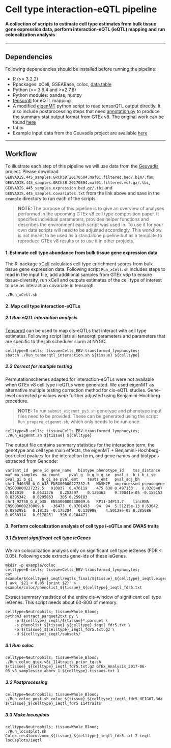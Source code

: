 # Cell type interaction-eQTL pipeline
#### A collection of scripts to estimate cell type estimates from bulk tissue gene expression data, perform interaction-eQTL (ieQTL) mapping and run colocalization analysis
---

## Dependencies

Following dependencies should be installed before running the pipeline:
- R (>= 3.2.2)
- Rpackages: xCell, GSEABase, coloc, [data.table](https://cran.r-project.org/package=data.table)
- Python (>= 3.6.4 and >=2.7.8)
- Python modules: pandas, numpy
- [tensorqtl](https://github.com/broadinstitute/tensorqtl) for eQTL mapping
- A modified [eigenMT](https://github.com/francois-a/eigenMT) python script to read tensorQTL output directly. It also include postprocessing steps that need [annotation.py](https://github.com/francois-a/rnaseq-utils) to produce the summary stat output format from GTEx v8. The original work can be found [here](https://www.sciencedirect.com/science/article/pii/S0002929715004929?via%3Dihub)
- tabix
- Example input data from the Geuvadis project are available [here](https://personal.broadinstitute.org/francois/geuvadis/)
---

## Workflow

To illustrate each step of this pipeline we will use data from the [Geuvadis](https://www.ebi.ac.uk/arrayexpress/experiments/E-GEUV-1/) project. Please download `GEUVADIS.445_samples.GRCh38.20170504.maf01.filtered.bed/.bim/.fam`, `GEUVADIS.445_samples.GRCh38.20170504.maf01.filtered.vcf.gz/.tbi`, `GEUVADIS.445_samples.expression.bed.gz/.tbi` and `GEUVADIS.445_samples.covariates.txt` from the link above and save in the `example` directory to run each of the scripts.

> **NOTE:** The purpose of this pipeline is to give an overview of analyses performed in the upcoming GTEx v8 cell type composition paper. It specifies individual parameters, provides helper functions and describes the environment each script was used in. To use it for your own data scripts will need to be adjusted accordingly. This workflow is not meant to be used as a standalone pipeline but as a template to reproduce GTEx v8 results or to use it in other projects.

#### 1. Estimate cell type abundance from bulk tissue gene expression data
The R-package [xCell](https://genomebiology.biomedcentral.com/articles/10.1186/s13059-017-1349-1) calculates cell type enrichment scores from bulk tissue gene expression data. Following script `Run_xCell.sh` includes steps to read in the input file, add additional samples from GTEx v6p to ensure tissue-diversity, run xCell and outputs estimates of the cell type of interest to use as interaction covariate in tensorqtl.

```shell
./Run_xCell.sh
```
#### 2. Map cell type interaction-eQTLs

##### 2.1 Run eQTL interaction analysis
[Tensorqtl](https://www.biorxiv.org/content/10.1101/470138v3) can be used to map cis-eQTLs that interact with cell type estimates. Following script lists all tensorqtl parameters and parameters that are specific to the job scheduler slurm at NYGC.

```shell
celltype=B-cells; tissue=Cells_EBV-transformed_lymphocytes;
sbatch ./Run_tensorqtl_interaction.sh ${tissue} ${celltype}
```
##### 2.2 Correct for multiple testing
Permutationschemes adapted for interaction-eQTLs were not available when GTEx v8 cell type i-eQTLs were generated. We used eigenMT as alternative multiple testing correction method for cis-eQTL studies. Gene-level corrected p-values were further adjusted using Benjamini-Hochberg procedure.
> **NOTE:** To run `submit_eigenmt_py3.sh` genotype and phenotype input files need to be provided. These can be generated using the script `Run_prepare_eigenmt.sh`, which only needs to be run once.

```shell
celltype=B-cells; tissue=Cells_EBV-transformed_lymphocytes;
./Run_eigenmt.sh ${tissue} ${celltype}
```
The output file contains summary statistics for the interaction term, the genotype and cell type main effects, the eigenMT + Benjamini-Hochberg-corrected pvalues for the interaction term, and gene names and biotypes extracted from Gencode:
```
variant_id	gene_id	gene_name	biotype	phenotype_id	tss_distance	maf	ma_samples	ma_count	pval_g	b_g	b_g_se	pval_i	b_i	b_i_se	pval_gi	b_gi	b_gi_se	pval_emt	tests_emt	pval_adj_bh
chr1_940390_A_G_b38	ENSG00000227232.5	WASH7P	unprocessed_pseudogene	ENSG00000227232.5	910837	0.476119	475	638	0.497133	0.0285487	0.042019	0.0531376	0.252597	0.130363	9.70041e-05	-0.155152	0.0395342	0.0295863	305	0.259183
chr1_92750_G_A_b38	ENSG00000238009.6	RP11-34P13.7	lincRNA	ENSG00000238009.6	-36473	0.0701493	94	94	5.51215e-13	0.63642	0.0862951	0.18135	-0.175284	0.130988	4.50128e-05	0.385686	0.0938314	0.0178251	396	0.184471
```

#### 3. Perform colocalization analysis of cell type i-eQTLs and GWAS traits

##### 3.1 Extract significant cell type ieGenes
We ran colocalization analysis only on significant cell type ieGenes (FDR < 0.05). Following code extracts gene-ids of these ieGenes.
```shell
mkdir -p example/coloc
celltype=B-cells; tissue=Cells_EBV-transformed_lymphocytes;
cat example/${celltype}_ieqtl/eqtls_final/${tissue}_${celltype}_ieqtl.eigenMT.annotated.txt | awk '$21 < 0.05 {print $2}' > example/coloc/phenolist_${tissue}_${celltype}_ieqtl_fdr5.txt
```

Extract summary statistics of the entire cis-window of significant cell type ieGenes. This script needs about 60-80G of memory.
```shell
celltype=Neutrophils; tissue=Whole_Blood;
python3 extract_parquet2txt.py \
    -p ${celltype}_ieqtl/${tissue}*.parquet \
    -s phenolist_${tissue}_${celltype}_ieqtl_fdr5.txt \
    -o ${tissue}_${celltype}_ieqtl_fdr5.txt.gz \
    -d ${celltype}_ieqtl/subsets/
```

##### 3.1 Run coloc
```shell
celltype=Neutrophils; tissue=Whole_Blood;
./Run_coloc_gtex.v8i_114traits_prior_tq.sh ${tissue}_${celltype}_ieqtl_fdr5.txt.gz GTEx_Analysis_2017-06-05_v8_samplesize_abbrv_1.${celltype}.tissues.txt 1
```

##### 3.2 Postprocessing
```shell
celltype=Neutrophils; tissue=Whole_Blood;
./Run_coloc_post.sh coloc_${tissue}_${celltype}_ieqtl_fdr5_HEIGHT.Rda ${tissue}_${celltype}_ieqtl_fdr5 114traits
```

##### 3.3 Make locusplots
```shell
celltype=Neutrophils; tissue=Whole_Blood;
./Run_locusplot.sh Coloc.res4locuszoom_${tissue}_${celltype}_ieqtl_fdr5.txt 2 ieqtl locusplots/ieqtl
```
